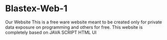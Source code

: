 # Blastex-Web-1
Our Website
This is a free ware website meant to be created only for private data exposure on programming and others for free. This website is completely based on JAVA SCRIPT HTML UI
